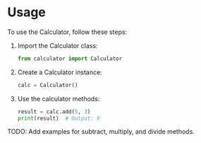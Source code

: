# Usage

To use the Calculator, follow these steps:

1. Import the Calculator class:
   ```python
   from calculator import Calculator
   ```

2. Create a Calculator instance:
   ```python
   calc = Calculator()
   ```

3. Use the calculator methods:
   ```python
   result = calc.add(5, 3)
   print(result)  # Output: 8
   ```

TODO: Add examples for subtract, multiply, and divide methods.
